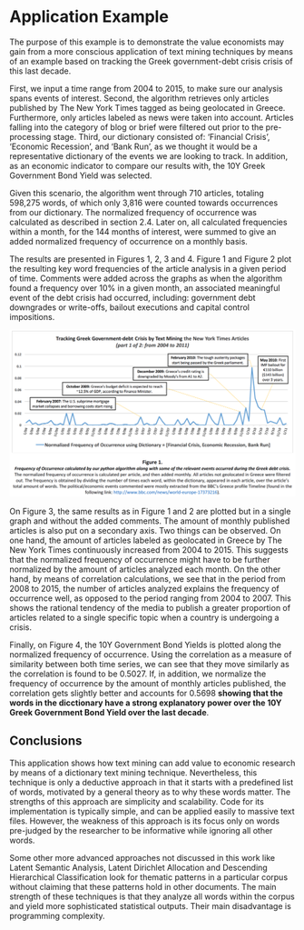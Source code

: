 # Application Example

The purpose of this example is to demonstrate the value economists may gain from a more conscious application of text mining techniques by means of an example based on tracking the Greek government-debt crisis crisis of this last decade.

First, we input a time range from 2004 to 2015, to make sure our analysis spans events of interest. Second, the algorithm retrieves only articles published by The New York Times tagged as being geolocated in Greece. Furthermore, only articles labeled as news were taken into account. Articles falling into the category of blog or brief were filtered out prior to the pre-processing stage. Third, our dictionary consisted of: ‘Financial Crisis’, ‘Economic Recession’, and ‘Bank Run’, as we thought it would be a representative dictionary of the events we are looking to track. In addition, as an economic indicator to compare our results with, the 10Y Greek Government Bond Yield was selected.

Given this scenario, the algorithm went through 710 articles, totaling 598,275 words, of which only 3,816 were counted towards occurrences from our dictionary. The normalized frequency of occurrence was calculated as described in section 2.4. Later on, all calculated frequencies within a month, for the 144 months of interest, were summed to give an added normalized frequency of occurrence on a monthly basis.

The results are presented in Figures 1, 2, 3 and 4. Figure 1 and Figure 2 plot the resulting key word frequencies of the article analysis in a given period of time. Comments were added across the graphs as when the algorithm found a frequency over 10% in a given month, an associated meaningful event of the debt crisis had occurred, including: government debt downgrades or write-offs, bailout executions and capital control impositions.

![Alt text](Figure1.png?raw=true "Title")

On Figure 3, the same results as in Figure 1 and 2 are plotted but in a single graph and without the added comments. The amount of monthly published articles is also put on a secondary axis. Two things can be observed. On one hand, the amount of articles labeled as geolocated in Greece by The New York Times continuously increased from 2004 to 2015. This suggests that the normalized frequency of occurrence might have to be further normalized by the amount of articles analyzed each month. On the other hand, by means of correlation calculations, we see that in the period from 2008 to 2015, the number of articles analyzed explains the frequency of occurrence well, as opposed to the period ranging from 2004 to 2007. This shows the rational tendency of the media to publish a greater proportion of articles related to a single specific topic when a country is undergoing a crisis.

Finally, on Figure 4, the 10Y Government Bond Yields is plotted along the normalized frequency of occurrence. Using the correlation as a measure of similarity between both time series, we can see that they move similarly as the correlation is found to be 0.5027. If, in addition, we normalize the frequency of occurrence by the amount of monthly articles published, the correlation gets slightly better and accounts for 0.5698 **showing that the words in the dicctionary have a strong explanatory power over the 10Y Greek Government Bond Yield over the last decade**.

## Conclusions

This application shows how text mining can add value to economic research by means of a dictionary text mining technique. Nevertheless, this technique is only a deductive approach in that it starts with a predefined list of words, motivated by a general theory as to why these words matter. The strengths of this approach are simplicity and scalability. Code for its implementation is typically simple, and can be applied easily to massive text files. However, the weakness of this approach is its focus only on words pre-judged by the researcher to be informative while ignoring all other words.

Some other more advanced approaches not discussed in this work like Latent Semantic Analysis, Latent Dirichlet Allocation and Descending Hierarchical Classification look for thematic patterns in a particular corpus without claiming that these patterns hold in other documents. The main strength of these techniques is that they analyze all words within the corpus and yield more sophisticated statistical outputs. Their main disadvantage is programming complexity.

